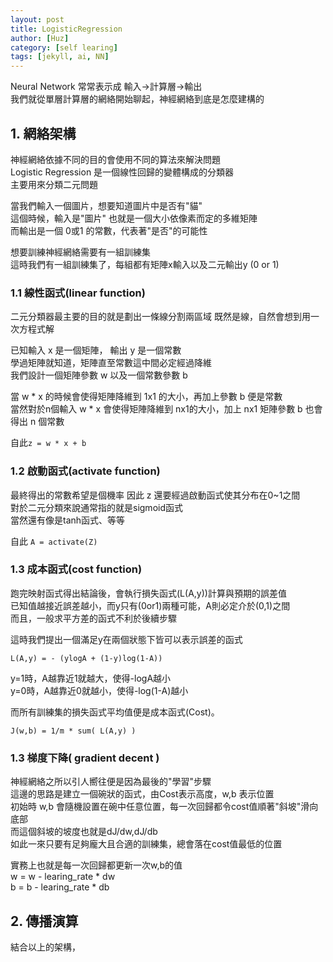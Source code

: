 ```yaml
---
layout: post
title: LogisticRegression
author: [Huz]
category: [self learing]
tags: [jekyll, ai, NN]
---
```


Neural Network 常常表示成 輸入->計算層->輸出  
我們就從單層計算層的網絡開始聊起，神經網絡到底是怎麼建構的

## 1. 網絡架構
神經網絡依據不同的目的會使用不同的算法來解決問題  
Logistic Regression 是一個線性回歸的變體構成的分類器  
主要用來分類二元問題  
  
  
當我們輸入一個圖片，想要知道圖片中是否有"貓"  
這個時候，輸入是"圖片" 也就是一個大小依像素而定的多維矩陣  
而輸出是一個 0或1 的常數，代表著"是否"的可能性  
  
想要訓練神經網絡需要有一組訓練集  
這時我們有一組訓練集了，每組都有矩陣x輸入以及二元輸出y (0 or 1)

### 1.1 線性函式(linear function)
二元分類器最主要的目的就是劃出一條線分割兩區域
既然是線，自然會想到用一次方程式解

已知輸入 x 是一個矩陣， 輸出 y 是一個常數  
學過矩陣就知道，矩陣直至常數這中間必定經過降維  
我們設計一個矩陣參數 w 以及一個常數參數 b  
  
當 w * x 的時候會使得矩陣降維到 1x1 的大小，再加上參數 b 便是常數  
當然對於n個輸入 w * x 會使得矩陣降維到 nx1的大小，加上 nx1 矩陣參數 b 也會得出 n 個常數  

自此` z = w * x + b `

### 1.2 啟動函式(activate function)  
最終得出的常數希望是個機率
因此 z 還要經過啟動函式使其分布在0~1之間  
對於二元分類來說通常指的就是sigmoid函式  
當然還有像是tanh函式、等等  

自此 ` A = activate(Z) `  
  
### 1.3 成本函式(cost function)  
跑完映射函式得出結論後，會執行損失函式(L(A,y))計算與預期的誤差值  
已知值越接近誤差越小，而y只有(0or1)兩種可能，A則必定介於(0,1)之間  
而且，一般求平方差的函式不利於後續步驟  
  
這時我們提出一個滿足y在兩個狀態下皆可以表示誤差的函式  
  
`L(A,y) = - (ylogA + (1-y)log(1-A))  `

y=1時，A越靠近1就越大，使得-logA越小  
y=0時，A越靠近0就越小，使得-log(1-A)越小  
  
而所有訓練集的損失函式平均值便是成本函式(Cost)。  
  
`J(w,b) = 1/m * sum( L(A,y) )  `
  
  
### 1.3 梯度下降( gradient decent )  
神經網絡之所以引人嚮往便是因為最後的"學習"步驟  
這邊的思路是建立一個碗狀的函式，由Cost表示高度，w,b 表示位置  
初始時 w,b 會隨機設置在碗中任意位置，每一次回歸都令cost值順著"斜坡"滑向底部  
而這個斜坡的坡度也就是dJ/dw,dJ/db   
如此一來只要有足夠龐大且合適的訓練集，總會落在cost值最低的位置  
  
實務上也就是每一次回歸都更新一次w,b的值  
  w = w - learing_rate * dw  
  b = b - learing_rate * db  



## 2. 傳播演算
  
結合以上的架構，  
  

  
  
  



